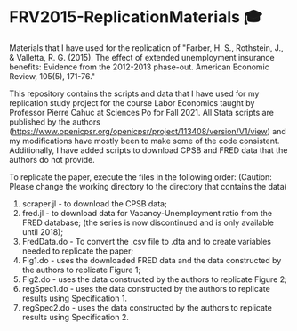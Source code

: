 # FRV2015-ReplicationMaterials :mortar_board:
Materials that I have used for the replication of "Farber, H. S., Rothstein, J., &amp; Valletta, R. G. (2015). The effect of extended unemployment insurance benefits: Evidence from the 2012-2013 phase-out. American Economic Review, 105(5), 171-76."

This repository contains the scripts and data that I have used for my replication study project for the course Labor Economics taught by Professor Pierre Cahuc at Sciences Po for Fall 2021. 
All Stata scripts are published by the authors (https://www.openicpsr.org/openicpsr/project/113408/version/V1/view) and my modifications have mostly been to make some of the code consistent. Additionally, I have added scripts to download CPSB and FRED data that the authors do not provide.

To replicate the paper, execute the files in the following order: 
(Caution: Please change the working directory to the directory that contains the data)

1. scraper.jl - to download the CPSB data;
2. fred.jl - to download data for Vacancy-Unemployment ratio from the FRED database; (the series is now discontinued and is only available until 2018);
3. FredData.do - To convert the .csv file to .dta and to create variables needed to replicate the paper;
4. Fig1.do - uses the downloaded FRED data and the data constructed by the authors to replicate Figure 1;
5. Fig2.do - uses the data constructed by the authors to replicate Figure 2;
6. regSpec1.do - uses the data constructed by the authors to replicate results using Specification 1. 
7. regSpec2.do - uses the data constructed by the authors to replicate results using Specification 2. 
